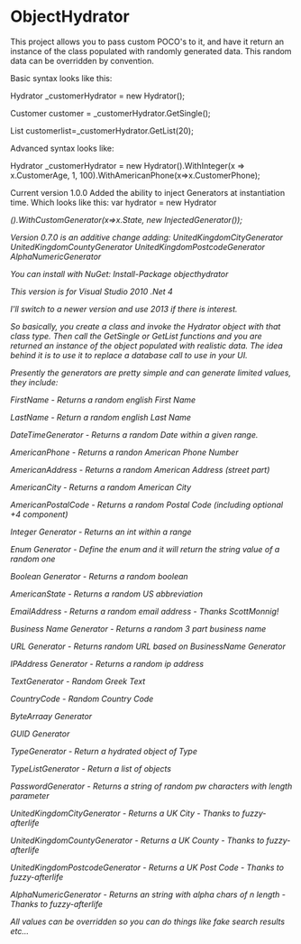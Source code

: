 ObjectHydrator
==============

This project allows you to pass custom POCO's to it, and have it return an instance of the class populated with randomly generated data. This random data can be overridden by convention.

Basic syntax looks like this:

Hydrator<Customer> _customerHydrator = new Hydrator<Customer>();

Customer customer = _customerHydrator.GetSingle();

List<Customer> customerlist=_customerHydrator.GetList(20);

Advanced syntax looks like:

Hydrator<Customer> _customerHydrator = new Hydrator<Customer>().WithInteger(x => x.CustomerAge, 1, 100).WithAmericanPhone(x=>x.CustomerPhone);

Current version 1.0.0
Added the ability to inject Generators at instantiation time.
Which looks like this:
var hydrator = new Hydrator<Address>().WithCustomGenerator(x=>x.State, new InjectedGenerator());

Version 0.7.0 is an additive change adding:
UnitedKingdomCityGenerator
UnitedKingdomCountyGenerator
UnitedKingdomPostcodeGenerator
AlphaNumericGenerator

You can install with NuGet: Install-Package objecthydrator

This version is for Visual Studio 2010 .Net 4

I'll switch to a newer version and use 2013 if there is interest.

So basically, you create a class and invoke the Hydrator object with that class type. Then call the GetSingle or GetList functions and you are returned an instance of the object populated with realistic data. The idea behind it is to use it to replace a database call to use in your UI. 

Presently the generators are pretty simple and can generate limited values, they include:

FirstName - Returns a random english First Name

LastName - Return a random english Last Name

DateTimeGenerator - Returns a random Date within a given range.

AmericanPhone - Returns a randon American Phone Number

AmericanAddress - Returns a random American Address (street part)

AmericanCity - Returns a random American City

AmericanPostalCode - Returns a random Postal Code (including optional +4 component)

Integer Generator - Returns an int within a range

Enum Generator - Define the enum and it will return the string value of a random one 

Boolean Generator - Returns a random boolean

AmericanState - Returns a random US abbreviation

EmailAddress - Returns a random email address - Thanks ScottMonnig! 

Business Name Generator - Returns a random 3 part business name

URL Generator - Returns random URL based on BusinessName Generator 

IPAddress Generator - Returns a random ip address

TextGenerator - Random Greek Text

CountryCode - Random Country Code

ByteArraay Generator

GUID Generator

TypeGenerator - Return a hydrated object of Type

TypeListGenerator - Return a list of objects

PasswordGenerator - Returns a string of random pw characters with length parameter

UnitedKingdomCityGenerator - Returns a UK City - Thanks to fuzzy-afterlife

UnitedKingdomCountyGenerator - Returns a UK County - Thanks to fuzzy-afterlife

UnitedKingdomPostcodeGenerator - Returns a UK Post Code - Thanks to fuzzy-afterlife

AlphaNumericGenerator - Returns an string with alpha chars of n length - Thanks to fuzzy-afterlife


All values can be overridden so you can do things like fake search results etc...
